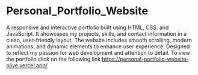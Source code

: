 # Personal_Portfolio_Website
A responsive and interactive portfolio built using HTML, CSS, and JavaScript. It showcases my projects, skills, and contact information in a clean, user-friendly layout. The website includes smooth scrolling, modern animations, and dynamic elements to enhance user experience. Designed to reflect my passion for web development and attention to detail.
To view the portfolio click on the following link:https://personal-portfolio-website-olive.vercel.app/

